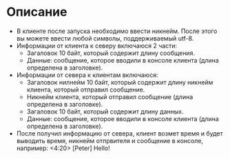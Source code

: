 # Описание

- В клиенте после запуска необходимо ввести никнейм. После этого вы можете ввести любой символы, поддерживаемый utf-8.
- Информации от клиента к северу включаюся 2 части:
    + Загаловок 10 байт, который содержит длину сообщения.
    + Данные: сообщение, которое вводили в консоле клиента (длина определена в заголовке).
- Информации от севера к клиентам включаюся:
    + Загаловок нилнейм 10 байт, который содержит длину никнейм клиента, который отправил сообщение.
    + Никнейм клиента, который отправил сообщение (длина определена в заголовке).
    + Загаловок 10 байт, который содержит длину данных.
    + Данные: сообщение, которое вводили в консоле клиента (длина определена в заголовке).
- После получил информацию от севера, клиент возмет время и будет выводить время, никнейм отпрвителя и сообщение в консоле, например:
    <4:20> [Peter] Hello!